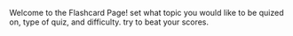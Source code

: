  Welcome to the Flashcard Page! set what topic you would like to be quized on, type of quiz, and difficulty. try to beat your scores.